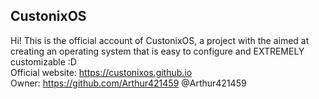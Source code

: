 ## CustonixOS
Hi! This is the official account of CustonixOS, a project with the aimed at creating an operating system that is easy to configure and EXTREMELY customizable :D <br>
Official website: https://custonixos.github.io <br>
Owner: https://github.com/Arthur421459 @Arthur421459
